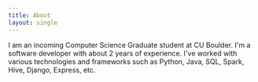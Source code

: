 ```yaml
---
title: About
layout: single
---
```


I am an incoming Computer Science Graduate student at CU Boulder. I'm a software developer with about 2 years of experience. I've worked with various technologies and frameworks such as Python, Java, SQL, Spark, Hive, Django, Express, etc.
